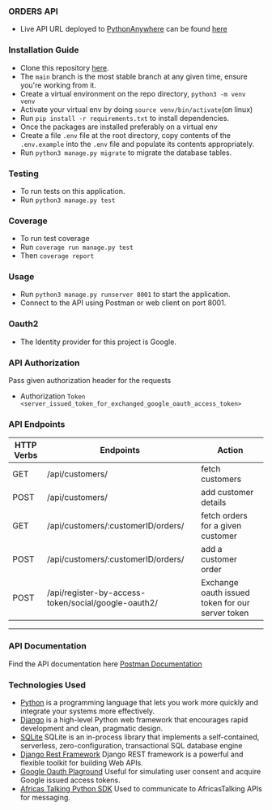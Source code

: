 
### ORDERS API
- Live API URL deployed to [PythonAnywhere](www.pythonanywhere.com) can be found [here](https://silorders.pythonanywhere.com/api/)

### Installation Guide

- Clone this repository [here](https://github.com/WawinyEdwin/sil-orders).
- The `main` branch is the most stable branch at any given time, ensure you're working from it.
- Create a virtual environment on the repo directory, `python3 -m venv venv`
- Activate your virtual env by doing `source venv/bin/activate`(on linux)
- Run `pip install -r requirements.txt` to install dependencies.
- Once the packages are installed preferably on a virtual env
- Create a file `.env` file at the root directory, copy contents of the `.env.example` into the `.env` file and populate its contents appropriately.
- Run `python3 manage.py migrate` to migrate the database tables.

### Testing

- To run tests on this application.
- Run `python3 manage.py test`

### Coverage

- To run test coverage
- Run `coverage run manage.py test`
- Then `coverage report`

### Usage

- Run `python3 manage.py runserver 8001` to start the application.
- Connect to the API using Postman or web client on port 8001.

### Oauth2
- The Identity provider for this project is Google.

### API Authorization
Pass given authorization header for the requests
- Authorization `Token <server_issued_token_for_exchanged_google_oauth_access_token>`

### API Endpoints

| HTTP Verbs | Endpoints                                     | Action                                      |
|------------|-----------------------------------------------|---------------------------------------------|
| GET       | /api/customers/                               | fetch customers                   |
| POST       | /api/customers/                               | add customer details                    |
| GET       | /api/customers/:customerID/orders/                                  | fetch orders for a given customer            |
| POST       | /api/customers/:customerID/orders/                                  | add a customer order            |
| POST       | /api/register-by-access-token/social/google-oauth2/| Exchange oauth issued token for our server token                  |


---

### API Documentation

Find the API documentation
here [Postman Documentation](https://documenter.getpostman.com/view/17474568/2sA2r823z9)

### Technologies Used

- [Python](https://nodejs.org/) is a programming language that lets you work more quickly and integrate your systems
  more effectively.
- [Django](https://www.djangoproject.com/) is a high-level Python web framework that encourages rapid development and
  clean, pragmatic design.
- [SQLite](https://www.sqlite.org/) SQLite is an in-process library that implements a self-contained, serverless,
  zero-configuration, transactional SQL database engine
- [Django Rest Framework](https://www.django-rest-framework.org/) Django REST framework is a powerful and flexible
  toolkit for building Web APIs.
- [Google Oauth Plaground](https://developers.google.com/oauthplayground/) Useful for simulating user consent and acquire Google issued access tokens.
- [Africas Talking Python SDK](https://github.com/AfricasTalkingLtd/africastalking-python) Used to communicate to AfricasTalking APIs for messaging.